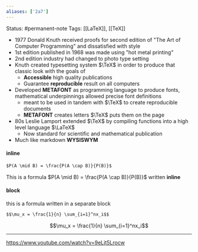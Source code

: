 ```yaml
---
aliases: ['2a7']
---
```

Status: #permanent-note 
Tags: [[LaTeX]], [[TeX]]

- 1977 Donald Knuth received proofs for second edition of "The Art of Computer Programming" and dissatisfied with style
- 1st edition published in 1968 was made using "hot metal printing"
- 2nd edition industry had changed to photo type setting
- Knuth created typesetting system $\TeX$ in order to produce that classic look with the goals of
	- **Accessible** high quality publications
	- Guarantee **reproducible** result on all computers
- Developed **METAFONT** as programming language to produce fonts, mathematical underpinnings allowed precise font definitions
	- meant to be used in tandem with $\TeX$ to  create reproducible documents
	- **METAFONT** creates letters $\TeX$ puts them on the page
- 80s Leslie Lamport extended $\TeX$ by compiling functions into a high level language $\LaTeX$ 
	- Now standard for scientific and mathematical publication
- Much like markdown **WYSISWYM**


#### inline
```md
$P(A \mid B) = \frac{P(A \cap B)}{P(B)}$
```

This is a formula $P(A \mid B) = \frac{P(A \cap B)}{P(B)}$ written **inline**


#### block
this is a formula written in a separate block
```md
$$\mu_x = \frac{1}{n} \sum_{i=1}^nx_i$$
```

$$\mu_x = \frac{1}{n} \sum_{i=1}^nx_i$$

---
https://www.youtube.com/watch?v=9eLjt5Lrocw